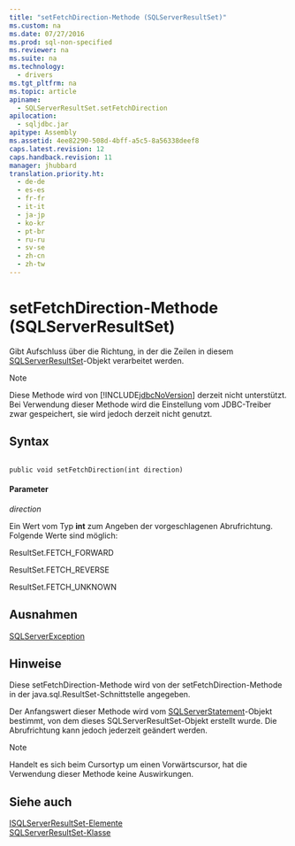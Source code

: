 ```yaml
---
title: "setFetchDirection-Methode (SQLServerResultSet)"
ms.custom: na
ms.date: 07/27/2016
ms.prod: sql-non-specified
ms.reviewer: na
ms.suite: na
ms.technology: 
  - drivers
ms.tgt_pltfrm: na
ms.topic: article
apiname: 
  - SQLServerResultSet.setFetchDirection
apilocation: 
  - sqljdbc.jar
apitype: Assembly
ms.assetid: 4ee82290-508d-4bff-a5c5-8a56338deef8
caps.latest.revision: 12
caps.handback.revision: 11
manager: jhubbard
translation.priority.ht: 
  - de-de
  - es-es
  - fr-fr
  - it-it
  - ja-jp
  - ko-kr
  - pt-br
  - ru-ru
  - sv-se
  - zh-cn
  - zh-tw
---
```

# setFetchDirection-Methode (SQLServerResultSet)
  Gibt Aufschluss über die Richtung, in der die Zeilen in diesem [SQLServerResultSet](../content/SQLServerResultSet-Class.md)\-Objekt verarbeitet werden.  
  
> [!NOTE]  
>  Diese Methode wird von [!INCLUDE[jdbcNoVersion](../content/includes/jdbcNoVersion_md.md)] derzeit nicht unterstützt. Bei Verwendung dieser Methode wird die Einstellung vom JDBC\-Treiber zwar gespeichert, sie wird jedoch derzeit nicht genutzt.  
  
## Syntax  
  
```  
  
public void setFetchDirection(int direction)  
```  
  
#### Parameter  
 *direction*  
  
 Ein Wert vom Typ **int** zum Angeben der vorgeschlagenen Abrufrichtung. Folgende Werte sind möglich:  
  
 ResultSet.FETCH\_FORWARD  
  
 ResultSet.FETCH\_REVERSE  
  
 ResultSet.FETCH\_UNKNOWN  
  
## Ausnahmen  
 [SQLServerException](../content/SQLServerException-Class.md)  
  
## Hinweise  
 Diese setFetchDirection\-Methode wird von der setFetchDirection\-Methode in der java.sql.ResultSet\-Schnittstelle angegeben.  
  
 Der Anfangswert dieser Methode wird vom [SQLServerStatement](../content/SQLServerStatement-Class.md)\-Objekt bestimmt, von dem dieses SQLServerResultSet\-Objekt erstellt wurde. Die Abrufrichtung kann jedoch jederzeit geändert werden.  
  
> [!NOTE]  
>  Handelt es sich beim Cursortyp um einen Vorwärtscursor, hat die Verwendung dieser Methode keine Auswirkungen.  
  
## Siehe auch  
 [ISQLServerResultSet-Elemente](../content/SQLServerResultSet-Members.md)   
 [SQLServerResultSet-Klasse](../content/SQLServerResultSet-Class.md)  
  
  